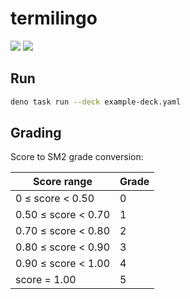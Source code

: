 # termilingo

![](https://github.com/ayakovlenko/termilingo/actions/workflows/test.yaml/badge.svg)
[![](https://coveralls.io/repos/github/ayakovlenko/termilingo/badge.svg?branch=main)](https://coveralls.io/github/ayakovlenko/termilingo?branch=main)

## Run

```sh
deno task run --deck example-deck.yaml
```

## Grading

Score to SM2 grade conversion:

| Score range         | Grade |
| ------------------- | ----- |
| 0 ≤ score < 0.50    | 0     |
| 0.50 ≤ score < 0.70 | 1     |
| 0.70 ≤ score < 0.80 | 2     |
| 0.80 ≤ score < 0.90 | 3     |
| 0.90 ≤ score < 1.00 | 4     |
| score = 1.00        | 5     |

